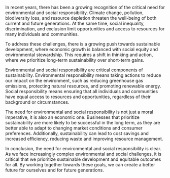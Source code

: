 
In recent years, there has been a growing recognition of the critical need for environmental and social responsibility. Climate change, pollution, biodiversity loss, and resource depletion threaten the well-being of both current and future generations. At the same time, social inequality, discrimination, and exclusion limit opportunities and access to resources for many individuals and communities.

To address these challenges, there is a growing push towards sustainable development, where economic growth is balanced with social equity and environmental stewardship. This requires a shift in thinking and action, where we prioritize long-term sustainability over short-term gains.

Environmental and social responsibility are critical components of sustainability. Environmental responsibility means taking actions to reduce our impact on the environment, such as reducing greenhouse gas emissions, protecting natural resources, and promoting renewable energy. Social responsibility means ensuring that all individuals and communities have equal access to resources and opportunities, regardless of their background or circumstances.

The need for environmental and social responsibility is not just a moral imperative, it is also an economic one. Businesses that prioritize sustainability are more likely to be successful in the long term, as they are better able to adapt to changing market conditions and consumer preferences. Additionally, sustainability can lead to cost savings and increased efficiency, reducing waste and improving resource management.

In conclusion, the need for environmental and social responsibility is clear. As we face increasingly complex environmental and social challenges, it is critical that we prioritize sustainable development and equitable outcomes for all. By working together towards these goals, we can create a better future for ourselves and for future generations.
